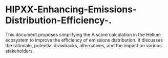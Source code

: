 # HIPXX-Enhancing-Emissions-Distribution-Efficiency-.
This document proposes simplifying the A score calculation in the Helium ecosystem to improve the efficiency of emissions distribution. It discusses the rationale, potential drawbacks, alternatives, and the impact on various stakeholders.

